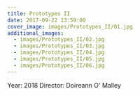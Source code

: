 ```yaml
---
title: Prototypes II
date: 2017-09-22 13:59:00
cover_image: images/Prototypes_II/01.jpg
additional_images:
  - images/Prototypes_II/02.jpg
  - images/Prototypes_II/03.jpg
  - images/Prototypes_II/04.jpg
  - images/Prototypes_II/05.jpg
  - images/Prototypes_II/06.jpg
---
```


Year: 2018
Director: Doireann O' Malley
